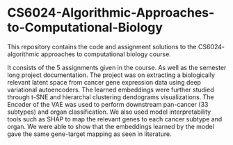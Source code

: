 # CS6024-Algorithmic-Approaches-to-Computational-Biology
This repository contains the code and assignment solutions to the CS6024- algorithmic approaches to computational biology course.

It consists of the 5 assignments given in the course. As well as the semester long project documentation.
The project was on extracting a biologically relevant latent space from cancer gene expression data using deep variational autoencoders. The learned embeddings were further studied through t-SNE and hierarchal clustering dendograms visualizations. The Encoder of the VAE was used to perform downstream pan-cancer (33 subtypes) and organ classification. We also used model interpretability tools such as SHAP to map the relevant genes to each cancer subtype and organ. We were able to show that the embeddings learned by the model gave the same gene-target mapping as seen in literature.
